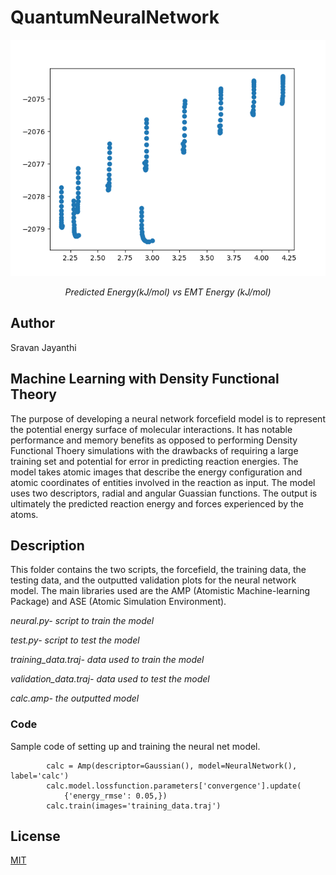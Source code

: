 # QuantumNeuralNetwork
<div align="center"><img src="images/scatter.png" style="text-align:center"/>
            <p><i>Predicted Energy(kJ/mol) vs EMT Energy (kJ/mol)</i></p></div>

## Author
Sravan Jayanthi

## Machine Learning with Density Functional Theory
The purpose of developing a neural network forcefield model is to represent the potential energy surface of molecular interactions. It has notable performance and memory benefits as opposed to performing Density Functional Thoery simulations with the drawbacks of requiring a large training set and potential for error in predicting reaction energies. The model takes atomic images that describe the energy configuration and atomic coordinates of entities involved in the reaction as input. The model uses two descriptors, radial and angular Guassian functions. The output is ultimately the predicted reaction energy and forces experienced by the atoms.


## Description
This folder contains the two scripts, the forcefield, the training data, the testing data, and the outputted validation plots for the neural network model. The main libraries used are the AMP (Atomistic Machine-learning Package) and ASE (Atomic Simulation Environment).

*neural.py- script to train the model*

*test.py- script to test the model*

*training_data.traj- data used to train the model*

*validation_data.traj- data used to test the model*

*calc.amp- the outputted model*


### Code
Sample code of setting up and training the neural net model.

            calc = Amp(descriptor=Gaussian(), model=NeuralNetwork(), label='calc')
            calc.model.lossfunction.parameters['convergence'].update(
                {'energy_rmse': 0.05,})
            calc.train(images='training_data.traj')


## License
[MIT](LICENSE)
